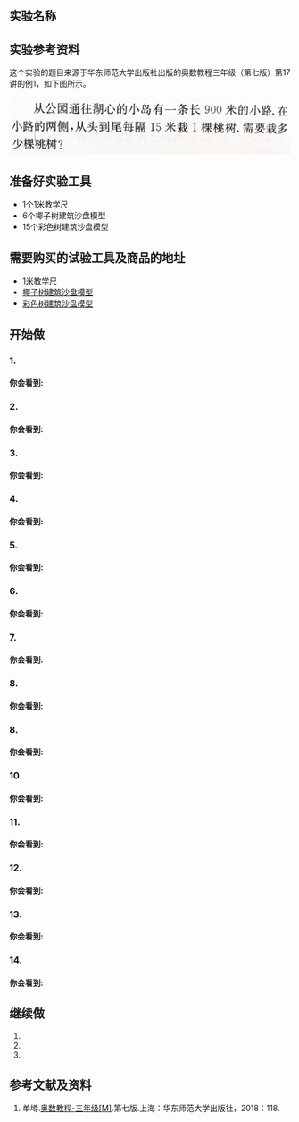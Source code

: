## 实验名称

## 实验参考资料

这个实验的题目来源于华东师范大学出版社出版的奥数教程三年级（第七版）第17讲的例1，如下图所示。

![](/images/三年级/植树问题/植树问题-奥数教程3年级-p118.jpg)

## 准备好实验工具
- 1个1米教学尺
- 6个椰子树建筑沙盘模型
- 15个彩色树建筑沙盘模型

## 需要购买的试验工具及商品的地址

- [1米教学尺](https://item.taobao.com/item.htm?spm=a1z0d.6639537.1997196601.66.7a497484xfOZhu&id=562589305422)
- [椰子树建筑沙盘模型](https://detail.tmall.com/item.htm?id=44376736709&spm=a1z09.2.0.0.279e2e8dm3Oghz&_u=lc6ncuddc7c)
- [彩色树建筑沙盘模型](https://detail.tmall.com/item.htm?id=44376736709&spm=a1z09.2.0.0.279e2e8dm3Oghz&_u=lc6ncuddc7c)
 
## 开始做

### 1. 


#### 你会看到: 


### 2. 


#### 你会看到: 


### 3. 


#### 你会看到: 


### 4. 


#### 你会看到: 


### 5. 


#### 你会看到: 


### 6. 


#### 你会看到: 


### 7. 


#### 你会看到: 


### 8. 


#### 你会看到: 


### 8. 


#### 你会看到: 


### 10. 


#### 你会看到: 


### 11. 


#### 你会看到: 


### 12. 


#### 你会看到: 


### 13. 


#### 你会看到: 


### 14. 


#### 你会看到: 


## 继续做

1. 

2. 

3. 

## 参考文献及资料

1. 单壿.[奥数教程-三年级[M]](https://detail.tmall.com/item.htm?id=574232430884&spm=a1z09.2.0.0.56c02e8dzIScqq&_u=tc6ncud438b).第七版.上海：华东师范大学出版社，2018：118.